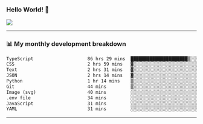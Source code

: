 ### Hello World! 👋

<a>
  <img align="center" src="https://github-readme-stats.vercel.app/api?username=megatunger&count_private=true&include_all_commits=true&bg_color=30,56CCF2,2F80ED&title_color=fff&text_color=fff" />
</a>

------
### 📊 My monthly development breakdown

<!--START_SECTION:waka-->

```txt
TypeScript                    86 hrs 29 mins  █████████████████████▒░░░   85.37 %
CSS                           2 hrs 59 mins   ▓░░░░░░░░░░░░░░░░░░░░░░░░   02.95 %
Text                          2 hrs 31 mins   ▓░░░░░░░░░░░░░░░░░░░░░░░░   02.50 %
JSON                          2 hrs 14 mins   ▓░░░░░░░░░░░░░░░░░░░░░░░░   02.22 %
Python                        1 hr 14 mins    ▒░░░░░░░░░░░░░░░░░░░░░░░░   01.23 %
Git                           44 mins         ▒░░░░░░░░░░░░░░░░░░░░░░░░   00.74 %
Image (svg)                   40 mins         ░░░░░░░░░░░░░░░░░░░░░░░░░   00.66 %
.env file                     34 mins         ░░░░░░░░░░░░░░░░░░░░░░░░░   00.56 %
JavaScript                    31 mins         ░░░░░░░░░░░░░░░░░░░░░░░░░   00.52 %
YAML                          31 mins         ░░░░░░░░░░░░░░░░░░░░░░░░░   00.51 %
```

<!--END_SECTION:waka-->

------
